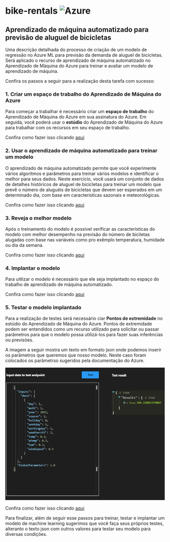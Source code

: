# bike-rentals ![Azure](https://img.shields.io/badge/Azure-blue?style=for-the-badge&logo=microsoft%20azure&logoColor=blue&labelColor=FFFFFF&link=https%3A%2F%2Fimages.app.goo.gl%2FK7PN1jYJd57x4q7A8)
## Aprendizado de máquina automatizado para previsão de aluguel de bicicletas

Uma descrição detalhada do processo de criação de um modelo de regressão no Azure ML para previsão da demanda de aluguel de bicicletas. 
 Será aplicado o recurso de aprendizado de máquina automatizado no Aprendizado de Máquina do Azure para treinar e avaliar um modelo de aprendizado de máquina.

Confira os passos a seguir para a realização desta tarefa com sucesso:

### 1. Criar um espaço de trabalho do Aprendizado de Máquina do Azure

Para começar a trabalhar é necessário criar um __espaço de trabalho__ do Aprendizado de Máquina do Azure em sua assinatura do Azure. Em seguida, você poderá usar o __estúdio__ do Aprendizado de Máquina do Azure para trabalhar com os recursos em seu espaço de trabalho.

Confira como fazer isso clicando [aqui](https://microsoftlearning.github.io/mslearn-ai-fundamentals/Instructions/Labs/01-machine-learning.html#create-an-azure-machine-learning-workspace)


### 2. Usar o aprendizado de máquina automatizado para treinar um modelo

O aprendizado de máquina automatizado permite que você experimente vários algoritmos e parâmetros para treinar vários modelos e identificar o melhor para seus dados. Neste exercício, você usará um conjunto de dados de detalhes históricos de aluguel de bicicletas para treinar um modelo que prevê o número de aluguéis de bicicletas que devem ser esperados em um determinado dia, com base em características sazonais e meteorológicas.

Confira como fazer isso clicando [aqui](https://microsoftlearning.github.io/mslearn-ai-fundamentals/Instructions/Labs/01-machine-learning.html#use-automated-machine-learning-to-train-a-model)


### 3. Reveja o melhor modelo

Após o treinamento do modelo é possível verificar as características do modelo com melhor desempenho na previsão do número de biciletas alugadas com base nas variáveis como pro exêmplo temperatura, humidade ou dia da semana.

Confira como fazer isso clicando [aqui](https://microsoftlearning.github.io/mslearn-ai-fundamentals/Instructions/Labs/01-machine-learning.html#review-the-best-model)


### 4. Implantar o modelo

Para uitlizar o modelo é necessário que ele seja implantado no espaço do trabalho de aprendizado de máquina automatizado.

Confira como fazer isso clicando [aqui](https://microsoftlearning.github.io/mslearn-ai-fundamentals/Instructions/Labs/01-machine-learning.html#deploy-and-test-the-model)


### 5. Testar o modelo implantado

Para a realização de testes será necessário ciar __Pontos de extremidade__ no estúdio do Aprendizado de Máquina do Azure.
Pontos de extremidade podem ser entendidos como um recurso utilizado para solicitar ou passar parâmetros para que o modelo possa utilizá-los para fazer suas inferências ou previsões.

A imagem a seguir mostra um texto em formato json onde podemos inserir os parâmetros que queremos que nosso modelo. Neste caso foram colocados os parâmetrso sugeridos pela documentação do Azure.

![imagem do json](/assets/tela_json.png)

Confira como fazer isso clicando [aqui](https://microsoftlearning.github.io/mslearn-ai-fundamentals/Instructions/Labs/01-machine-learning.html#test-the-deployed-service)


Para finalizar, além de seguir esse passos para treinar, testar e implantar um modelo de machine learning sugerimos que você faça seus próprios testes, alteranto o texto json com outros valores para testar seu modelo para diversas condições.